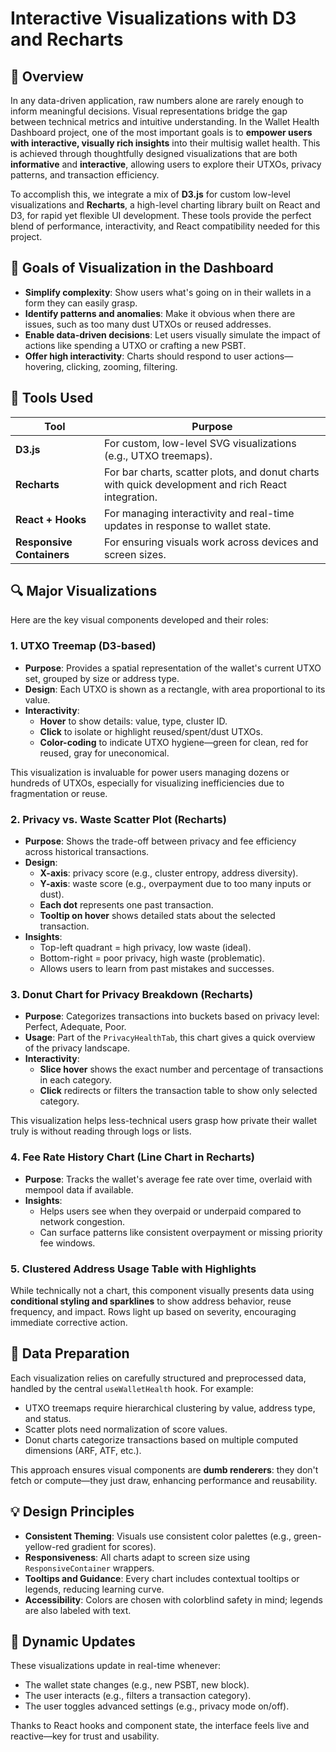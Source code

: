 # Interactive Visualizations with D3 and Recharts

## 📌 Overview

In any data-driven application, raw numbers alone are rarely enough to inform meaningful decisions. Visual representations bridge the gap between technical metrics and intuitive understanding. In the Wallet Health Dashboard project, one of the most important goals is to **empower users with interactive, visually rich insights** into their multisig wallet health. This is achieved through thoughtfully designed visualizations that are both **informative** and **interactive**, allowing users to explore their UTXOs, privacy patterns, and transaction efficiency.

To accomplish this, we integrate a mix of **D3.js** for custom low-level visualizations and **Recharts**, a high-level charting library built on React and D3, for rapid yet flexible UI development. These tools provide the perfect blend of performance, interactivity, and React compatibility needed for this project.

## 🎯 Goals of Visualization in the Dashboard

* **Simplify complexity**: Show users what's going on in their wallets in a form they can easily grasp.
* **Identify patterns and anomalies**: Make it obvious when there are issues, such as too many dust UTXOs or reused addresses.
* **Enable data-driven decisions**: Let users visually simulate the impact of actions like spending a UTXO or crafting a new PSBT.
* **Offer high interactivity**: Charts should respond to user actions—hovering, clicking, zooming, filtering.

## 🧰 Tools Used

| Tool | Purpose |
|------|---------|
| **D3.js** | For custom, low-level SVG visualizations (e.g., UTXO treemaps). |
| **Recharts** | For bar charts, scatter plots, and donut charts with quick development and rich React integration. |
| **React + Hooks** | For managing interactivity and real-time updates in response to wallet state. |
| **Responsive Containers** | For ensuring visuals work across devices and screen sizes. |

## 🔍 Major Visualizations

Here are the key visual components developed and their roles:

### 1. **UTXO Treemap (D3-based)**

* **Purpose**: Provides a spatial representation of the wallet's current UTXO set, grouped by size or address type.
* **Design**: Each UTXO is shown as a rectangle, with area proportional to its value.
* **Interactivity**:
   * **Hover** to show details: value, type, cluster ID.
   * **Click** to isolate or highlight reused/spent/dust UTXOs.
   * **Color-coding** to indicate UTXO hygiene—green for clean, red for reused, gray for uneconomical.

This visualization is invaluable for power users managing dozens or hundreds of UTXOs, especially for visualizing inefficiencies due to fragmentation or reuse.

### 2. **Privacy vs. Waste Scatter Plot (Recharts)**

* **Purpose**: Shows the trade-off between privacy and fee efficiency across historical transactions.
* **Design**:
   * **X-axis**: privacy score (e.g., cluster entropy, address diversity).
   * **Y-axis**: waste score (e.g., overpayment due to too many inputs or dust).
   * **Each dot** represents one past transaction.
   * **Tooltip on hover** shows detailed stats about the selected transaction.
* **Insights**:
   * Top-left quadrant = high privacy, low waste (ideal).
   * Bottom-right = poor privacy, high waste (problematic).
   * Allows users to learn from past mistakes and successes.

### 3. **Donut Chart for Privacy Breakdown (Recharts)**

* **Purpose**: Categorizes transactions into buckets based on privacy level: Perfect, Adequate, Poor.
* **Usage**: Part of the `PrivacyHealthTab`, this chart gives a quick overview of the privacy landscape.
* **Interactivity**:
   * **Slice hover** shows the exact number and percentage of transactions in each category.
   * **Click** redirects or filters the transaction table to show only selected category.

This visualization helps less-technical users grasp how private their wallet truly is without reading through logs or lists.

### 4. **Fee Rate History Chart (Line Chart in Recharts)**

* **Purpose**: Tracks the wallet's average fee rate over time, overlaid with mempool data if available.
* **Insights**:
   * Helps users see when they overpaid or underpaid compared to network congestion.
   * Can surface patterns like consistent overpayment or missing priority fee windows.

### 5. **Clustered Address Usage Table with Highlights**

While technically not a chart, this component visually presents data using **conditional styling and sparklines** to show address behavior, reuse frequency, and impact. Rows light up based on severity, encouraging immediate corrective action.

## 🧠 Data Preparation

Each visualization relies on carefully structured and preprocessed data, handled by the central `useWalletHealth` hook. For example:

* UTXO treemaps require hierarchical clustering by value, address type, and status.
* Scatter plots need normalization of score values.
* Donut charts categorize transactions based on multiple computed dimensions (ARF, ATF, etc.).

This approach ensures visual components are **dumb renderers**: they don't fetch or compute—they just draw, enhancing performance and reusability.

## 💡 Design Principles

* **Consistent Theming**: Visuals use consistent color palettes (e.g., green-yellow-red gradient for scores).
* **Responsiveness**: All charts adapt to screen size using `ResponsiveContainer` wrappers.
* **Tooltips and Guidance**: Every chart includes contextual tooltips or legends, reducing learning curve.
* **Accessibility**: Colors are chosen with colorblind safety in mind; legends are also labeled with text.

## 🔄 Dynamic Updates

These visualizations update in real-time whenever:

* The wallet state changes (e.g., new PSBT, new block).
* The user interacts (e.g., filters a transaction category).
* The user toggles advanced settings (e.g., privacy mode on/off).

Thanks to React hooks and component state, the interface feels live and reactive—key for trust and usability.

